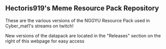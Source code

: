 ## Hectoris919's Meme Resource Pack Repository
These are the various versions of the NGGYU Resource Pack used in Cyber_mat1's streams on twitch!

New versions of the datapack are located in the "Releases" section on the right of this webpage for easy access

